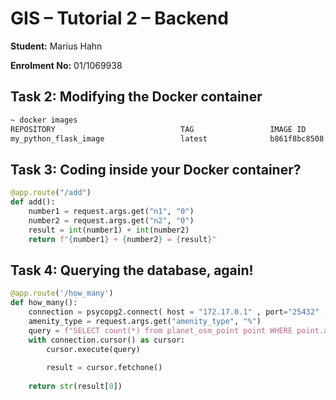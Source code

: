 # GIS – Tutorial 2 – Backend

**Student:** Marius Hahn

**Enrolment No:** 01/1069938

## Task 2: Modifying the Docker container

```bash
~ docker images
REPOSITORY                            TAG                 IMAGE ID            CREATED             SIZE
my_python_flask_image                 latest              b861f8bc8508        2 minutes ago       368MB

```

## Task 3: Coding inside your Docker container?

```python
@app.route("/add")
def add():
    number1 = request.args.get("n1", "0")
    number2 = request.args.get("n2", "0")
    result = int(number1) + int(number2)
    return f"{number1} + {number2} = {result}"
```

## Task 4: Querying the database, again!

```python
@app.route('/how_many')
def how_many():
    connection = psycopg2.connect( host = "172.17.0.1" , port="25432" , dbname = "marius-postgis" , user = "marius" , password = "password")
    amenity_type = request.args.get("amenity_type", "%")
    query = f"SELECT count(*) from planet_osm_point point WHERE point.amenity is not null and point.amenity like '{amenity_type}'"
    with connection.cursor() as cursor:
        cursor.execute(query)
        
        result = cursor.fetchone()
    
    return str(result[0])
```

